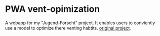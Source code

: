 # PWA vent-opimization

A webapp for my "Jugend-Forscht" project. It enables users to conviently use a model to optimize there venting habtits. [original project](https://github.com/HrGaertner/vent-optimization).